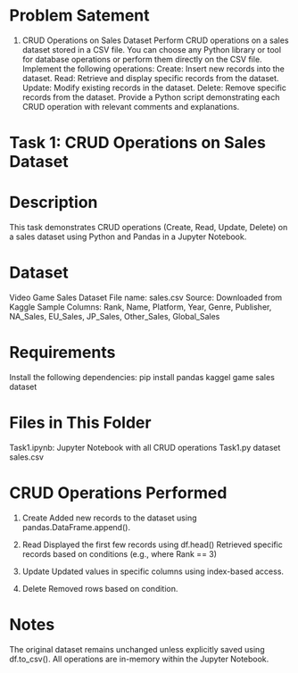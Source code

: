 # Problem Satement

1. CRUD Operations on Sales Dataset
Perform CRUD operations on a sales dataset stored in a CSV file. You can choose any Python library or tool for database operations or perform them directly on the CSV file. Implement the following operations:
Create: Insert new records into the dataset.
Read: Retrieve and display specific records from the dataset.
Update: Modify existing records in the dataset.
Delete: Remove specific records from the dataset.
Provide a Python script demonstrating each CRUD operation with relevant comments and explanations.


# Task 1: CRUD Operations on Sales Dataset
# Description
This task demonstrates CRUD operations (Create, Read, Update, Delete) on a sales dataset using Python and Pandas in a Jupyter Notebook.

# Dataset
Video Game Sales Dataset
File name: sales.csv
Source: Downloaded from Kaggle
Sample Columns: Rank, Name, Platform, Year, Genre, Publisher, NA_Sales, EU_Sales, JP_Sales, Other_Sales, Global_Sales


# Requirements
Install the following dependencies:
pip install pandas
kaggel game sales dataset

# Files in This Folder
Task1.ipynb: Jupyter Notebook with all CRUD operations
Task1.py
dataset sales.csv



# CRUD Operations Performed
 1. Create
Added new records to the dataset using pandas.DataFrame.append().

 2. Read
Displayed the first few records using df.head()
Retrieved specific records based on conditions (e.g., where Rank == 3)

3. Update
Updated values in specific columns using index-based access.

4. Delete
Removed rows based on condition.

# Notes
The original dataset remains unchanged unless explicitly saved using df.to_csv().
All operations are in-memory within the Jupyter Notebook.
